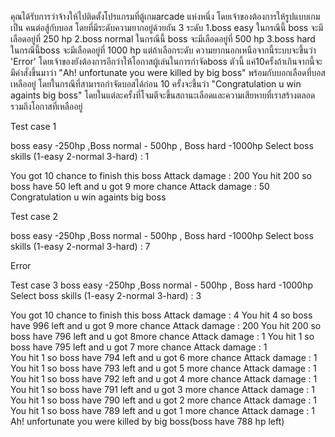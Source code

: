 คุณได้รับการว่าจ้างให้ไปติดตั้งโปรแกรมที่ตู้เกมarcade แห่งหนึ่ง
โดยเจ้าของต้องการให้รูปแบบเกมเป็น คนต่อสู้กับบอส โดยที่มีระดับความยากอยู่ด้วยกัน
3 ระดับ 1.boss easy ในกรณีนี้ boss จะมีเลือดอยู่ที่ 250 hp 2.boss normal ในกรณีนี้
boss จะมีเลือดอยู่ที่ 500 hp 3.boss hard ในกรณีนี้boss จะมีเลือดอยู่ที่ 1000 hp แต่ถ้าเลือกระดับ
ความยากนอกเหนือจากนี้ระบบจะขึ้นว่า 'Error' โดยเจ้าของยังต้องการอีกว่าให้โอกาสผู้เล่นในการกำจัดboss ตัวนี้
แค่10ครั้งถ้าเกินจากนี้จะมีคำสั่งขึ้นมาว่า "Ah! unfortunate you were killed by big boss"
พร้อมกับบอกเลือดที่บอสเหลืออยู่ โดยในกรณีที่สามารถกำจัดบอสได้ก่อน	10 ครั้งจะขึ้นว่า "Congratulation u win
againts big boss" โดยในแต่ละครั้งที่โจมตีจะขึ้นสถานะเลือดและความเสียหายที่เราสร้างตลอดรวมถึงโอกาสที่เหลืออยู่




Test case 1

boss easy -250hp ,Boss normal - 500hp , Boss hard -1000hp
Select boss skills (1-easy 2-normal 3-hard) : 1

You got 10 chance to finish this boss
Attack damage : 200
You hit 200 so boss have 50 left and u got 9 more chance
Attack damage : 50
Congratulation u win againts big boss

Test case 2

boss easy -250hp ,Boss normal - 500hp , Boss hard -1000hp
Select boss skills (1-easy 2-normal 3-hard) : 7

Error

Test case 3
boss easy -250hp ,Boss normal - 500hp , Boss hard -1000hp
Select boss skills (1-easy 2-normal 3-hard) : 3

You got 10 chance to finish this boss
Attack damage : 4
You hit 4 so boss have 996 left and u got 9 more chance
Attack damage : 200	
You hit 200 so boss have 796 left and u got 8more chance
Attack damage : 1
You hit 1 so boss have 795 left and u got 7 more chance
Attack damage : 1		
You hit 1 so boss have 794 left and u got 6 more chance
Attack damage : 1
You hit 1 so boss have 793 left and u got 5 more chance
Attack damage : 1
You hit 1 so boss have 792 left and u got 4 more chance
Attack damage : 1
You hit 1 so boss have 791 left and u got 3 more chance
Attack damage : 1
You hit 1 so boss have 790 left and u got 2 more chance
Attack damage : 1
You hit 1 so boss have 789 left and u got 1 more chance
Attack damage : 1
Ah! unfortunate you were killed by big boss(boss have 788 hp left)

